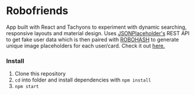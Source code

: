 # Robofriends
App built with React and Tachyons to experiment with dynamic searching, responsive layouts and material design. Uses [JSONPlaceholder's](https://jsonplaceholder.typicode.com/) REST API to get fake user data which is then paired with [ROBOHASH](https://robohash.org/) to generate unique image placeholders for each user/card. Check it out [here.](https://anmolmathias.github.io/robofriends)

### Install
1. Clone this repository
2. `cd` into folder and install dependencies with `npm install`
3. `npm start`

